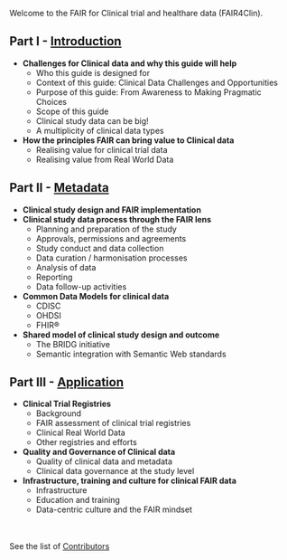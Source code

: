 Welcome to the FAIR for Clinical trial and healthare data (FAIR4Clin).  



## Part I - [Introduction](https://lltommy.github.io/pagesPlayground/introduction)
- **Challenges for Clinical data and why this guide will help**
  - Who this guide is designed for
  - Context of this guide: Clinical Data Challenges and Opportunities
  - Purpose of this guide: From Awareness to Making Pragmatic Choices
  - Scope of this guide
  - Clinical study data can be big!
  - A multiplicity of clinical data types
- **How the principles FAIR can bring value to Clinical data** 
  - Realising value for clinical trial data
  - Realising value from Real World Data

## Part II - [Metadata](https://lltommy.github.io/pagesPlayground/metadata)
- **Clinical study design and FAIR implementation**
- **Clinical study data process through the FAIR lens**
  - Planning and preparation of the study
  - Approvals, permissions and agreements
  - Study conduct and data collection
  - Data curation / harmonisation processes
  - Analysis of data
  - Reporting
  - Data follow-up activities 
- **Common Data Models for clinical data**
  - CDISC
  - OHDSI
  - FHIR®
- **Shared model of clinical study design and outcome**
  - The BRIDG initiative
  - Semantic integration with Semantic Web standards

## Part III - [Application](https://lltommy.github.io/pagesPlayground/application)
- **Clinical Trial Registries**
  - Background
  - FAIR assessment of clinical trial registries
  - Clinical Real World Data
  - Other registries and efforts
- **Quality and Governance of Clinical data**
  - Quality of clinical data and metadata
  - Clinical data governance at the study level
- **Infrastructure, training and culture for clinical FAIR data**
  - Infrastructure
  - Education and training
  - Data-centric culture and the FAIR mindset

 

<br><br>
See the list of [Contributors](https://lltommy.github.io/pagesPlayground/contributors)
